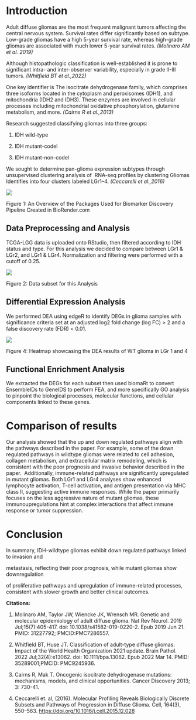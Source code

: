 # **Introduction**

Adult diffuse gliomas are the most frequent malignant tumors affecting the central nervous system. Survival rates differ significantly based on subtype. Low-grade gliomas have a high 5-year survival rate, whereas high-grade gliomas are associated with much lower 5-year survival rates. _(Molinaro AM et al. 2019)_

Although histopathologic classification is well-established it is prone to significant intra- and inter-observer variability, especially in grade II-III tumors. _(Whitfield BT et al.,2022)_ 

One key identifier is The isocitrate dehydrogenase family, which comprises three isoforms located in the cytoplasm and peroxisomes (IDH1), and mitochondria (IDH2 and IDH3). These enzymes are involved in cellular processes including mitochondrial oxidative phosphorylation, glutamine metabolism, and more. _(Cairns R et al.,2013)_

Research suggested classifying gliomas into three groups: 

1. IDH wild-type

2. IDH mutant-codel

3. IDH mutant-non-codel

We sought to determine pan-glioma expression subtypes through unsupervised clustering analysis of  RNA-seq profiles by clustering Gliomas Identifies into four clusters labeled LGr1–4. _(Ceccarelli et al.,2016)_

****![](https://lh7-rt.googleusercontent.com/docsz/AD_4nXcd4r5ukJjy-WqjyeXdn_iws4mSBVhG9tQE-WJOF_2n3v7M7MONO_M2wQdzAGRYRv5DFMsMNpW8TAj87Oc78DG5JpsalGsMezikPhKmhR6zQe0Syf9n48jeB9ZHbAgnHCxkhqpKhjLfQ_IUahu23jVQMtK4?key=AgyQUxUvRaYsce19bm41Iw)****

Figure 1: An Overview of the Packages Used for Biomarker Discovery Pipeline Created in BioRender.com

## **Data Preprocessing and Analysis**

TCGA-LGG data is uploaded onto RStudio, then filtered according to IDH status and type. For this analysis we decided to compare between LGr1 & LGr2, and LGr1 & LGr4. Normalization and filtering were performed with a cutoff of 0.25.

![](https://lh7-rt.googleusercontent.com/docsz/AD_4nXeu7Ot6HEVSKTVcFBgfk4uU3Loag7xyqQ6QmxZaBVRiSQNR6Rv0hRkDjoXjIaR8cVgAc2clWsP7fZ1-B3G7PMHA-9ErYFjFVTGmr3DRLU_sVqDtLEnFWITLgM8fLYgveRZd410OjQILhsqgAgt-EfxkRUo?key=AgyQUxUvRaYsce19bm41Iw)

Figure 2: Data subset for this Analysis

## **Differential Expression Analysis**

We performed DEA using edgeR to identify DEGs in glioma samples with significance criteria set at an adjusted log2 fold change (log FC) > 2 and a false discovery rate (FDR) < 0.01.

![](https://lh7-rt.googleusercontent.com/docsz/AD_4nXfKlK8AYdpmw1iZDPqmwCz2kBTOMDALFTeufIgJzyQ8B3l5zGKpZgSoI3DGMY3M2ce9_rUUg4f7R3UVsEuzTzE1VUUrfWMUyNKtcI2LfzKR3V9oo22cBwDrB-bK3zw_xpSPSoAjmbhy7W5_BbyLa-QaA56o?key=AgyQUxUvRaYsce19bm41Iw)

Figure 4: Heatmap showcasing the DEA results of WT glioma in LGr 1 and 4

## **Functional Enrichment Analysis**

We extracted the DEGs for each subset then used biomaRt to convert EnsembleIDs to GeneIDS to perform FEA, and more specifically GO analysis to pinpoint the biological processes, molecular functions, and cellular components linked to these genes.


# **Comparison of results**

Our analysis showed that the up and down regulated pathways align with the pathways described in the paper. For example, some of the down regulated pathways in wildtype gliomas were related to cell adhesion, collagen metabolism, and extracellular matrix remodeling, which is consistent with the poor prognosis and invasive behavior described in the paper. 
Additionally, immune-related pathways are significantly upregulated in mutant gliomas. Both LGr1 and LGr4 analyses show enhanced lymphocyte activation, T-cell activation, and antigen presentation via MHC class II, suggesting active immune responses. While the paper primarily focuses on the less aggressive nature of mutant gliomas, these immunoupregulations hint at complex interactions that affect immune response or tumor suppression.


# **Conclusion**

In summary, IDH-wildtype gliomas exhibit down regulated pathways linked to invasion and

metastasis, reflecting their poor prognosis, while mutant gliomas show downregulation

of proliferative pathways and upregulation of immune-related processes, consistent with slower growth and better clinical outcomes.

**Citations:**

1. Molinaro AM, Taylor JW, Wiencke JK, Wrensch MR. Genetic and molecular epidemiology of adult diffuse glioma. Nat Rev Neurol. 2019 Jul;15(7):405-417. doi: 10.1038/s41582-019-0220-2. Epub 2019 Jun 21. PMID: 31227792; PMCID:PMC7286557.

2. Whitfield BT, Huse JT. Classification of adult-type diffuse gliomas: Impact of the World Health Organization 2021 update. Brain Pathol. 2022 Jul;32(4):e13062. doi: 10.1111/bpa.13062. Epub 2022 Mar 14. PMID: 35289001;PMCID: PMC9245936.

3. Cairns R, Mak T. Oncogenic isocitrate dehydrogenase mutations: mechanisms, models, and clinical opportunities. Cancer Discovery 2013; 3: 730-41.

4. Ceccarelli et. al, (2016). Molecular Profiling Reveals Biologically Discrete Subsets and Pathways of Progression in Diffuse Glioma. Cell, 164(3), 550–563. <https://doi.org/10.1016/j.cell.2015.12.028>


<!--EndFragment-->
